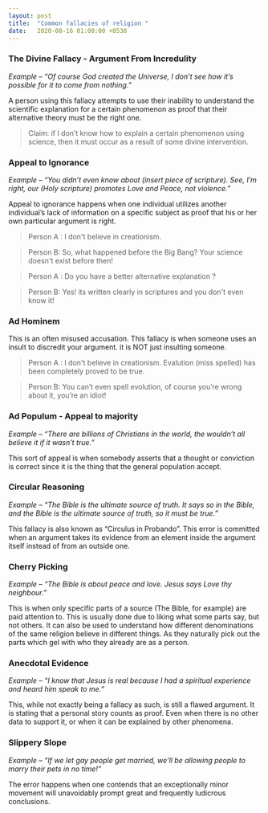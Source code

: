 ```yaml
---
layout: post
title:  "Common fallacies of religion "
date:   2020-08-16 01:00:00 +0530
---
```


### The Divine Fallacy - Argument From Incredulity

<em>Example – “Of course God created the Universe, I don’t see how it’s possible for it to come from nothing.” </em>
 
A person using this fallacy attempts to use their inability to understand the scientific explanation for a certain phenomenon as proof that their alternative theory must be the right one.
<blockquote>
Claim: if I don’t know how to explain a certain phenomenon using science, then it must occur as a result of some divine intervention.
</blockquote>

 

### Appeal to Ignorance

<em> Example – “You didn’t even know about (insert piece of scripture). See, I’m right, our (Holy scripture) promotes Love and Peace, not violence.”</em>
 
Appeal to ignorance happens when one individual utilizes another individual’s lack of information on a specific subject as proof that his or her own particular argument is right.

<blockquote>
Person A : I don't believe in creationism.
</blockquote>

<blockquote> Person B: So, what happened before the Big Bang? Your science doesn't exist before then!   </blockquote>

<blockquote>Person A : Do you have a better alternative explanation ?

</blockquote>

<blockquote> Person B: Yes! its written clearly in scriptures and you don't even know it!   </blockquote>

### Ad Hominem
This is an often misused accusation. This fallacy is when someone uses an insult to discredit your argument. it is NOT just insulting someone.

<blockquote>
Person A : I don't believe in creationism. Evalution (miss spelled) has been completely proved to be true.
</blockquote>

<blockquote> Person B: You can’t even spell evolution, of course you’re wrong about it, you’re an idiot!   </blockquote>

### Ad Populum - Appeal to majority
<em>Example – “There are billions of Christians in the world, the wouldn’t all believe it if it wasn’t true.” </em>

This sort of appeal is when somebody asserts that a thought or conviction is correct since it is the thing that the general population accept.

### Circular Reasoning 
<em>Example – “The Bible is the ultimate source of truth. It says so in the Bible, and the Bible is the ultimate source of truth, so it must be true.”</em>

 This fallacy is also known as “Circulus in Probando”. This error is committed when an argument takes its evidence from an element inside the argument itself instead of from an outside one.


### Cherry Picking
<em>Example – “The Bible is about peace and love. Jesus says Love thy neighbour.” </em>

 This is when only specific parts of a source (The Bible, for example) are paid attention to. This is usually done due to liking what some parts say, but not others. It can also be used to understand how different denominations of the same religion believe in different things. As they naturally pick out the parts which gel with who they already are as a person.

### Anecdotal Evidence
<em> Example – “I know that Jesus is real because I had a spiritual experience and heard him speak to me.” </em>

 This, while not exactly being a fallacy as such, is still a flawed argument. It is stating that a personal story counts as proof. Even when there is no other data to support it, or when it can be explained by other phenomena.

### Slippery Slope

<em> Example – “If we let gay people get married, we’ll be allowing people to marry their pets in no time!”</em>

 The error happens when one contends that an exceptionally minor movement will unavoidably prompt great and frequently ludicrous conclusions.


